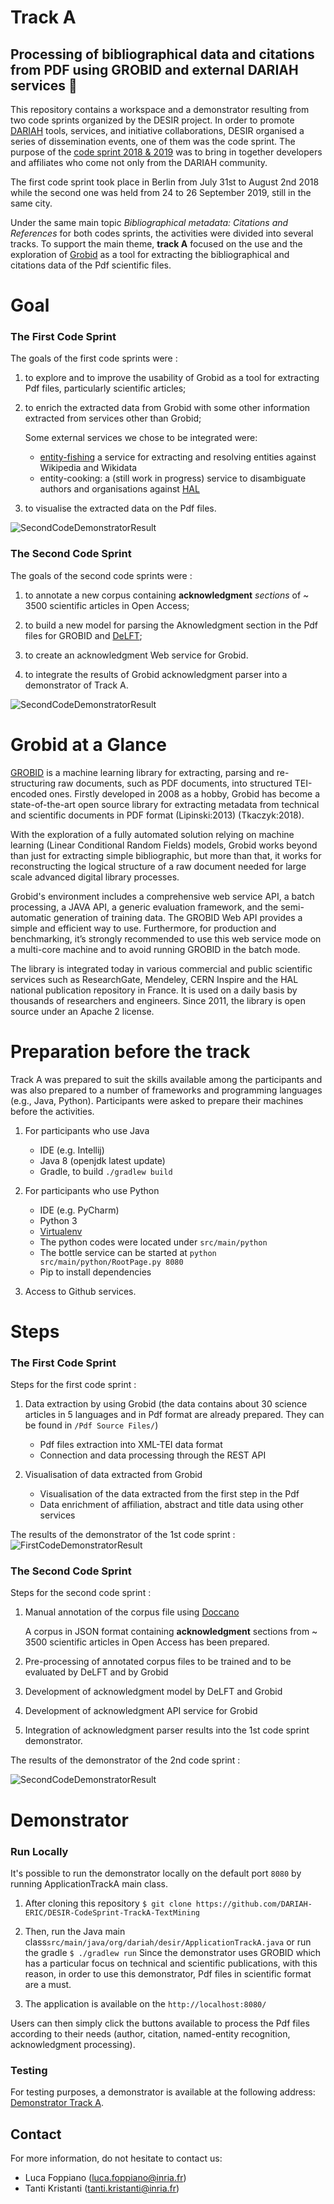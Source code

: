 #  Track A 
## Processing of bibliographical data and citations from PDF using GROBID and external DARIAH services :notebook_with_decorative_cover:
This repository contains a workspace and a demonstrator resulting from two code sprints organized by the DESIR project. In order to promote [DARIAH](https://www.dariah.eu/activities/projects-and-affiliations/desir/) tools, services, and initiative collaborations, DESIR organised a series of dissemination events, one of them was the code sprint. The purpose of the [code sprint 2018 & 2019](https://desircodesprint.sciencesconf.org/) was to bring in together developers and affiliates who come not only from the DARIAH community.

The first code sprint took place in Berlin from July 31st to August 2nd 2018 while the second one was held from 24 to 26 September 2019, still in the same city.
 
Under the same main topic *Bibliographical metadata: Citations and References* for both codes sprints, the activities were divided into several tracks. To support the main theme, **track A** focused on the use and the exploration of [Grobid](https://github.com/kermitt2/grobid) as a tool for extracting the bibliographical and citations data of the Pdf scientific files. 


# Goal
### The First Code Sprint
The goals of the first code sprints were : 
1) to explore and to improve the usability of Grobid as a tool for extracting Pdf files, particularly scientific articles; 

2) to enrich the extracted data from Grobid with some other information extracted from services other than Grobid; 
    
    Some external services we chose to be integrated were: 
     - [entity-fishing](http://github.com/kermitt2/entity-fishing) a service for extracting and resolving entities against Wikipedia and Wikidata
     - entity-cooking: a (still work in progress) service to disambiguate authors and organisations against [HAL](http://hal.inria.fr)

3) to visualise the extracted data on the Pdf files.  

![SecondCodeDemonstratorResult](doc/images/FirstCodeSprint.jpg)

### The Second Code Sprint
The goals of the second code sprints were : 
1) to annotate a new corpus containing **acknowledgment** *sections* of ~ 3500 scientific articles in Open Access;

2) to build a new model for parsing the Aknowledgment section in the Pdf files for GROBID and [DeLFT](https://github.com/kermitt2/delft/); 

3) to create an acknowledgment Web service for Grobid.  

4) to integrate the results of Grobid acknowledgment parser into a demonstrator of Track A.

![SecondCodeDemonstratorResult](doc/images/SecondCodeSprint.jpg)

# Grobid at a Glance
[GROBID](https://github.com/kermitt2/grobid) is a machine learning library for extracting, parsing and re-structuring raw documents, such as PDF documents, into structured TEI-encoded ones. 
Firstly developed in 2008 as a hobby, Grobid has become a state-of-the-art open source library for extracting metadata from technical and scientific documents in PDF format (Lipinski:2013) (Tkaczyk:2018).

With the exploration of a fully automated solution relying on machine learning (Linear Conditional Random Fields) models, Grobid works beyond than just for extracting simple bibliographic, but more than that, it works for reconstructing the logical structure of a raw document needed for large scale advanced digital library processes. 

Grobid's environment includes a comprehensive web service API, a batch processing, a JAVA API, a generic evaluation framework, and the semi-automatic generation of training data. The GROBID Web API provides a simple and efficient way to use. Furthermore, for production and benchmarking, it’s strongly recommended to use this web service mode on a multi-core machine and to avoid running GROBID in the batch mode.

The library is integrated today in various commercial and public scientific services such as ResearchGate, Mendeley, CERN Inspire and the HAL national publication repository in France. It is used on a daily basis by thousands of researchers and engineers. Since 2011, the library is open source under an Apache 2 license.

# Preparation before the track
Track A was prepared to suit the skills available among the participants and was also prepared to a number of frameworks and programming languages (e.g., Java, Python). Participants were asked to prepare their machines before the activities. 

1) For participants who use Java 
   * IDE (e.g. Intellij) 
   * Java 8 (openjdk latest update)
   * Gradle, to build `./gradlew build` 

2) For participants who use Python
   * IDE (e.g. PyCharm)
   * Python 3
   * [Virtualenv](https://virtualenv.pypa.io/en/stable/)
   * The python codes were located under `src/main/python` 
   * The bottle service can be started at `python src/main/python/RootPage.py 8080` 
   * Pip to install dependencies

3) Access to Github services.

# Steps
### The First Code Sprint
Steps for the first code sprint :
1) Data extraction by using Grobid (the data contains about 30 science articles in 5 languages and in Pdf format are already prepared. They can be found in `/Pdf Source Files/`)
   * Pdf files extraction into XML-TEI data format
   * Connection and data processing through the REST API
        
2) Visualisation of data extracted from Grobid 
   * Visualisation of the data extracted from the first step in the Pdf  
   * Data enrichment of affiliation, abstract and title data using other services

The results of the demonstrator of the 1st code sprint :
![FirstCodeDemonstratorResult](doc/images/FirstCodeSprintDemonstratorResult.jpg)

### The Second Code Sprint
Steps for the second code sprint :
1) Manual annotation of the corpus file using [Doccano](https://github.com/chakki-works/doccano) 

    A corpus in JSON format containing **acknowledgment** sections from ~ 3500 scientific articles in Open Access has been prepared.

2) Pre-processing of annotated corpus files to be trained and to be evaluated by DeLFT and by Grobid

3) Development of acknowledgment model by DeLFT and Grobid

4) Development of acknowledgment API service for Grobid

5) Integration of acknowledgment parser results into the 1st code sprint demonstrator.

The results of the demonstrator of the 2nd code sprint :

![SecondCodeDemonstratorResult](doc/images/SecondCodeSprintDemonstratorResult.jpg)

# Demonstrator 
### Run Locally
It's possible to run the demonstrator locally on the default port `8080` by running ApplicationTrackA main class.
1) After cloning this repository `$ git clone https://github.com/DARIAH-ERIC/DESIR-CodeSprint-TrackA-TextMining`
2) Then, run the Java main class`src/main/java/org/dariah/desir/ApplicationTrackA.java`
    or run the gradle `$ ./gradlew run`
Since the demonstrator uses GROBID which has a particular focus on technical and scientific publications, with this reason, in order to use this demonstrator, Pdf files in scientific format are a must.

3) The application is available on the `http://localhost:8080/`

Users can then simply click the buttons available to process the Pdf files according to their needs (author, citation, named-entity recognition, acknowledgment processing).

### Testing
For testing purposes, a demonstrator is available at the following address: [Demonstrator Track A](https://destracka.herokuapp.com/).

## Contact
For more information, do not hesitate to contact us: 
- Luca Foppiano (<luca.foppiano@inria.fr>)
- Tanti Kristanti (<tanti.kristanti@inria.fr>)